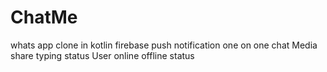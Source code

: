 # ChatMe
whats app clone in kotlin
firebase push notification
one on one chat 
Media share 
typing status 
User online offline status
